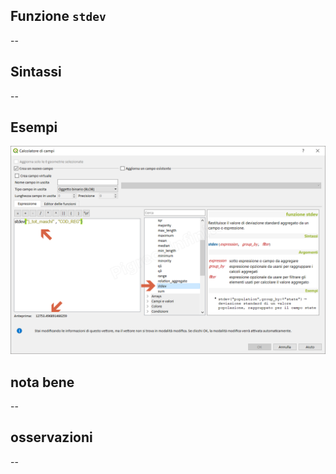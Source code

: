 ## Funzione `stdev`

--

## Sintassi

--

## Esempi

<img src="/img/aggregates/stdev/stdev1.png">

## nota bene

--

## osservazioni

--